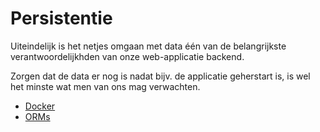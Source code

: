 # Persistentie

Uiteindelijk is het netjes omgaan met data één van de belangrijkste verantwoordelijkhden van onze web-applicatie backend.

Zorgen dat de data er nog is nadat bijv. de applicatie geherstart is, is wel het minste wat men van ons mag verwachten.

* [Docker](./docker.md)
* [ORMs](./orms-introduction.md)